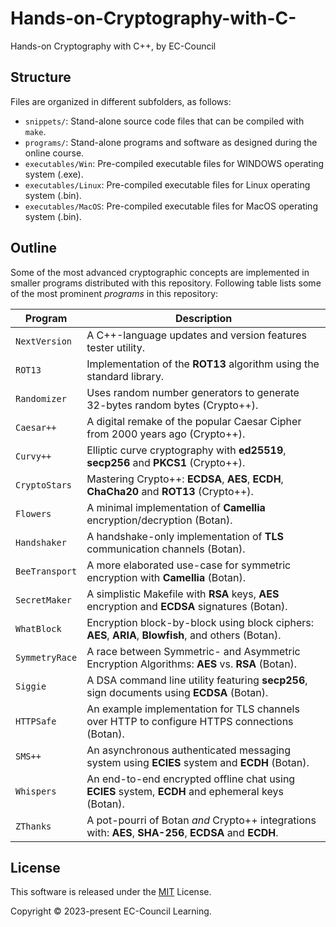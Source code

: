 # Hands-on-Cryptography-with-C-
Hands-on Cryptography with C++, by EC-Council

## Structure

Files are organized in different subfolders, as follows:

- `snippets/`: Stand-alone source code files that can be compiled with `make`.
- `programs/`: Stand-alone programs and software as designed during the online course.
- `executables/Win`: Pre-compiled executable files for WINDOWS operating system (.exe).
- `executables/Linux`: Pre-compiled executable files for Linux operating system (.bin).
- `executables/MacOS`: Pre-compiled executable files for MacOS operating system (.bin).

## Outline

Some of the most advanced cryptographic concepts are implemented in smaller programs distributed with this repository. Following table lists some of the most prominent *programs* in this repository:

| Program | Description |
| --- | --- |
| `NextVersion` | A C++-language updates and version features tester utility. |
| `ROT13` | Implementation of the **ROT13** algorithm using the standard library. |
| `Randomizer` | Uses random number generators to generate 32-bytes random bytes (Crypto++). |
| `Caesar++` | A digital remake of the popular Caesar Cipher from 2000 years ago (Crypto++). |
| `Curvy++` | Elliptic curve cryptography with **ed25519**, **secp256** and **PKCS1** (Crypto++). |
| `CryptoStars` | Mastering Crypto++: **ECDSA**, **AES**, **ECDH**, **ChaCha20** and **ROT13** (Crypto++). |
| `Flowers` | A minimal implementation of **Camellia** encryption/decryption (Botan). |
| `Handshaker` | A handshake-only implementation of **TLS** communication channels (Botan). |
| `BeeTransport` | A more elaborated use-case for symmetric encryption with **Camellia** (Botan). |
| `SecretMaker` | A simplistic Makefile with **RSA** keys, **AES** encryption and **ECDSA** signatures (Botan). |
| `WhatBlock` | Encryption block-by-block using block ciphers: **AES**, **ARIA**, **Blowfish**, and others (Botan). |
| `SymmetryRace` | A race between Symmetric- and Asymmetric Encryption Algorithms: **AES** vs. **RSA** (Botan). |
| `Siggie` | A DSA command line utility featuring **secp256**, sign documents using **ECDSA** (Botan). |
| `HTTPSafe` | An example implementation for TLS channels over HTTP to configure HTTPS connections (Botan). |
| `SMS++` | An asynchronous authenticated messaging system using **ECIES** system and **ECDH** (Botan). |
| `Whispers` | An end-to-end encrypted offline chat using **ECIES** system, **ECDH** and ephemeral keys (Botan). |
| `ZThanks` | A pot-pourri of Botan *and* Crypto++ integrations with: **AES**, **SHA-256**, **ECDSA** and **ECDH**. |

## License

This software is released under the [MIT](./LICENSE) License.

Copyright © 2023-present EC-Council Learning.
